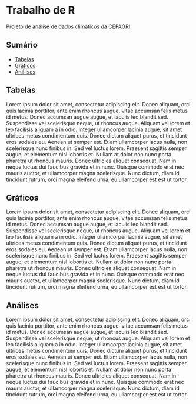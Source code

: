 # Trabalho de R  
Projeto de análise de dados climáticos da CEPAGRI

## Sumário

- [Tabelas](#tabelas)
- [Gráficos](#gráficos)
- [Análises](#análises)

## Tabelas
Lorem ipsum dolor sit amet, consectetur adipiscing elit. Donec aliquam, orci quis lacinia porttitor, ante enim rhoncus augue, vitae accumsan felis metus id metus. Donec accumsan augue augue, et iaculis leo blandit sed. Suspendisse vel scelerisque neque, ut rhoncus augue. Aliquam vel lorem et leo facilisis aliquam a in odio. Integer ullamcorper lacinia augue, sit amet ultrices metus condimentum quis. Donec dictum aliquet purus, et tincidunt eros sodales eu. Aenean ut semper est. Etiam ullamcorper lacus nulla, non scelerisque nunc finibus in. Sed vel luctus lorem. Praesent sagittis semper augue, et elementum nisl lobortis et. Nullam at dolor non nunc porta pharetra ut rhoncus mauris. Donec ultricies aliquet consequat. Nam in neque luctus dui faucibus gravida et in nunc. Quisque commodo erat nec mauris auctor, et ullamcorper magna scelerisque. Nunc dictum, diam id tincidunt rutrum, orci magna eleifend urna, eu ullamcorper est est ut tortor.

## Gráficos
Lorem ipsum dolor sit amet, consectetur adipiscing elit. Donec aliquam, orci quis lacinia porttitor, ante enim rhoncus augue, vitae accumsan felis metus id metus. Donec accumsan augue augue, et iaculis leo blandit sed. Suspendisse vel scelerisque neque, ut rhoncus augue. Aliquam vel lorem et leo facilisis aliquam a in odio. Integer ullamcorper lacinia augue, sit amet ultrices metus condimentum quis. Donec dictum aliquet purus, et tincidunt eros sodales eu. Aenean ut semper est. Etiam ullamcorper lacus nulla, non scelerisque nunc finibus in. Sed vel luctus lorem. Praesent sagittis semper augue, et elementum nisl lobortis et. Nullam at dolor non nunc porta pharetra ut rhoncus mauris. Donec ultricies aliquet consequat. Nam in neque luctus dui faucibus gravida et in nunc. Quisque commodo erat nec mauris auctor, et ullamcorper magna scelerisque. Nunc dictum, diam id tincidunt rutrum, orci magna eleifend urna, eu ullamcorper est est ut tortor.

## Análises
Lorem ipsum dolor sit amet, consectetur adipiscing elit. Donec aliquam, orci quis lacinia porttitor, ante enim rhoncus augue, vitae accumsan felis metus id metus. Donec accumsan augue augue, et iaculis leo blandit sed. Suspendisse vel scelerisque neque, ut rhoncus augue. Aliquam vel lorem et leo facilisis aliquam a in odio. Integer ullamcorper lacinia augue, sit amet ultrices metus condimentum quis. Donec dictum aliquet purus, et tincidunt eros sodales eu. Aenean ut semper est. Etiam ullamcorper lacus nulla, non scelerisque nunc finibus in. Sed vel luctus lorem. Praesent sagittis semper augue, et elementum nisl lobortis et. Nullam at dolor non nunc porta pharetra ut rhoncus mauris. Donec ultricies aliquet consequat. Nam in neque luctus dui faucibus gravida et in nunc. Quisque commodo erat nec mauris auctor, et ullamcorper magna scelerisque. Nunc dictum, diam id tincidunt rutrum, orci magna eleifend urna, eu ullamcorper est est ut tortor.
